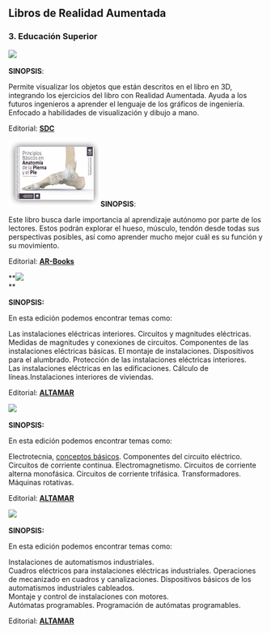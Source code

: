 ## Libros de Realidad Aumentada

### 3\. Educación Superior

![](https://moodle.catedu.es/pluginfile.php/31204/mod_book/chapter/171/mini-SDC.jpg)

**SINOPSIS**:  

Permite visualizar los objetos que están descritos en el libro en 3D, integrando los ejercicios del libro con Realidad Aumentada. Ayuda a los futuros ingenieros a aprender el lenguaje de los gráficos de ingeniería. Enfocado a habilidades de visualización y dibujo a mano.  

Editorial: **[SDC](https://www.sdcpublications.com/Textbooks/Visualization-Engineering-Design-Graphics-Augmented/ISBN/978-1-58503-817-6/)**

  

**![](img/libro-pie.png)SINOPSIS**:  

Este libro busca darle importancia al aprendizaje autónomo por parte de los lectores. Estos podrán explorar el hueso, músculo, tendón desde todas sus perspectivas posibles, así como aprender mucho mejor cuál es su función y su movimiento.  

Editorial: **[AR-Books](http://www.ar-books.com/interior.php?contenido=libro.php&id=5)**

  

**![](https://moodle.catedu.es/pluginfile.php/31204/mod_book/chapter/171/9788416415731.jpg)  
**

****SINOPSIS**:**

En esta edición podemos encontrar temas como:

Las instalaciones eléctricas interiores. Circuitos y magnitudes eléctricas. Medidas de magnitudes y conexiones de circuitos. Componentes de las instalaciones eléctricas básicas. El montaje de instalaciones. Dispositivos para el alumbrado. Protección de las instalaciones eléctricas interiores.  
Las instalaciones eléctricas en las edificaciones. Cálculo de líneas.Instalaciones interiores de viviendas.

Editorial: **[ALTAMAR](https://www.casadellibro.com/libro-instalaciones-electricas-interiores/9788416415731/5499584)**

  

![](https://moodle.catedu.es/pluginfile.php/31204/mod_book/chapter/171/9788416415755.jpg)

****SINOPSIS**:**

En esta edición podemos encontrar temas como:

Electrotecnia, [conceptos básicos](https://moodle.catedu.es/mod/book/view.php?id=994 "Conceptos básicos"). Componentes del circuito eléctrico. Circuitos de corriente continua. Electromagnetismo. Circuitos de corriente alterna monofásica. Circuitos de corriente trifásica. Transformadores. Máquinas rotativas.  

  

Editorial: **[ALTAMAR](https://www.casadellibro.com/libro-electrotecnia-grado-medio-ciclos-formativos/9788416415755/5803351)**

  

![](https://moodle.catedu.es/pluginfile.php/31204/mod_book/chapter/171/9788416415748-1.jpg)

****SINOPSIS**:**

En esta edición podemos encontrar temas como:

Instalaciones de automatismos industriales.  
Cuadros eléctricos para instalaciones eléctricas industriales. Operaciones de mecanizado en cuadros y canalizaciones. Dispositivos básicos de los automatismos industriales cableados.  
Montaje y control de instalaciones con motores.  
Autómatas programables. Programación de autómatas programables.  
  

Editorial: **[ALTAMAR](https://www.casadellibro.com/libro-automatismos-industriales-realidad-aumentada/9788416415748/5563103?gclid=cj0kcqiasjfhbrcaarisao68zm73fk1c3jbxjkj0zqjjhmwhu-m3poajve1edgykaldkm6q0l_hj1guaarsuealw_wcb&utm_source=google&utm_medium=cpc&utm_campaign=19438)**